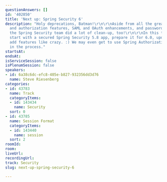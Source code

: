 ```yaml
---
questionAnswers: []
id: '402850'
title: 'Next up: Spring Security 6'
description: "Holy deprecations, Batman!\r\n\r\nAside from all the great native, observability,
  and authorization features, SAML and OAuth enhancements, and password security improvements,
  the Spring Security team did a lot of clean-up, too!\r\n\r\nIn this talk, we'll
  start with a secured Spring Security 5.8 app, prepare it for 6.0, update, and then
  add features like crazy. :) We may even get to use Spring Authorization Server 1.0
  in the process."
startsAt: 
endsAt: 
isServiceSession: false
isPlenumSession: false
speakers:
- id: 6a38c6dc-efc8-405e-b827-932356dd3d76
  name: Steve Riesenberg
categories:
- id: 43783
  name: Track
  categoryItems:
  - id: 143434
    name: Security
  sort: 0
- id: 43785
  name: Session Format
  categoryItems:
  - id: 143440
    name: session
  sort: 2
roomId: 
room: 
liveUrl: 
recordingUrl: 
track: Security
slug: next-up-spring-security-6

---
```

